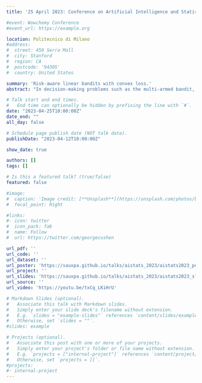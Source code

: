 ```yaml
---
title: '25 April 2023: Conference on Artificial Intelligence and Statistics, Valencia, ES'

#event: Wowchemy Conference
#event_url: https://example.org

location: Politecnico di Milano
#address:
#  street: 450 Serra Mall
#  city: Stanford
#  region: CA
#  postcode: '94305'
#  country: United States

summary: 'Risk-aware linear bandits with convex loss.'
abstract: "In decision-making problems such as the multi-armed bandit, an agent learns sequentially by optimizing a certain feedback. While the mean reward criterion has been extensively studied, other measures that reflect an aversion to adverse outcomes, such as mean-variance or conditional value-at-risk (CVaR), can be of interest for critical applications (healthcare, agriculture). Algorithms have been proposed for such risk-aware measures under bandit feedback without contextual information. In this work, we study contextual bandits where such risk measures can be elicited as linear functions of the contexts through the minimization of a convex loss. A typical example that fits within this framework is the expectile measure, which is obtained as the solution of an asymmetric least-square problem. Using the method of mixtures for supermartingales, we derive confidence sequences for the estimation of such risk measures. We then propose an optimistic UCB algorithm to learn optimal risk-aware actions, with regret guarantees similar to those of generalized linear bandits. This approach requires solving a convex problem at each round of the algorithm, which we can relax by allowing only approximated solution obtained by online gradient descent, at the cost of slightly higher regret. We conclude by evaluating the resulting algorithms on numerical experiments."

# Talk start and end times.
#   End time can optionally be hidden by prefixing the line with `#`.
date: "2023-04-25T10:00:00Z"
date_end: ""
all_day: false

# Schedule page publish date (NOT talk date).
publishDate: "2023-04-12T10:00:00Z"

show_date: true

authors: []
tags: []

# Is this a featured talk? (true/false)
featured: false

#image:
#  caption: 'Image credit: [**Unsplash**](https://unsplash.com/photos/bzdhc5b3Bxs)'
#  focal_point: Right

#links:
#- icon: twitter
#  icon_pack: fab
#  name: Follow
#  url: https://twitter.com/georgecushen

url_pdf: ''
url_code: ''
url_dataset: ''
url_poster: 'https://sauxpa.github.io/talks/aistats_2023/aistats2023_poster.pdf'
url_project: ''
url_slides: 'https://sauxpa.github.io/talks/aistats_2023/aistats2023_slides.pdf'
url_source: ''
url_video: 'https://youtu.be/txCq_LKiHrU'

# Markdown Slides (optional).
#   Associate this talk with Markdown slides.
#   Simply enter your slide deck's filename without extension.
#   E.g. `slides = "example-slides"` references `content/slides/example-slides.md`.
#   Otherwise, set `slides = ""`.
#slides: example

# Projects (optional).
#   Associate this post with one or more of your projects.
#   Simply enter your project's folder or file name without extension.
#   E.g. `projects = ["internal-project"]` references `content/project/deep-learning/index.md`.
#   Otherwise, set `projects = []`.
#projects:
#- internal-project
---
```

